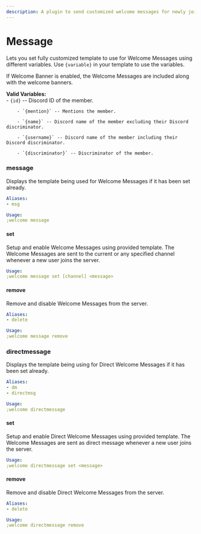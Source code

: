 ```yaml
---
description: A plugin to send customized welcome messages for newly joined members.
---
```


# Message

Lets you set fully customized template to use for Welcome Messages using different variables. Use `{variable}` in your template to use the variables.  
If Welcome Banner is enabled, the Welcome Messages are included along with the welcome banners.  

**Valid Variables:**  
        - `{id}` -- Discord ID of the member.  
        - `{mention}` -- Mentions the member.  
        - `{name}` -- Discord name of the member excluding their Discord discriminator.  
        - `{username}` -- Discord name of the member including their Discord discriminator.  
        - `{discriminator}` -- Discriminator of the member.

### message

Displays the template being used for Welcome Messages if it has been set already.

```yaml
Aliases:
- msg

Usage:
;welcome message
```

#### set

Setup and enable Welcome Messages using provided template. The Welcome Messages are sent to the current or  any specified channel whenever a new user joins the server.

```yaml
Usage:
;welcome message set [channel] <message>
```

#### remove

Remove and disable Welcome Messages from the server.

```yaml
Aliases:
- delete

Usage:
;welcome message remove
```

### directmessage

Displays the template being using for Direct Welcome Messages if it has been set already.

```yaml
Aliases:
- dm
- directmsg

Usage:
;welcome directmessage
```

#### set

Setup and enable Direct Welcome Messages using provided template. The Welcome Messages are sent as direct message whenever a new user joins the server.

```yaml
Usage:
;welcome directmessage set <message>
```

#### remove

Remove and disable Direct Welcome Messages from the server.

```yaml
Aliases:
- delete

Usage:
;welcome directmessage remove
```

